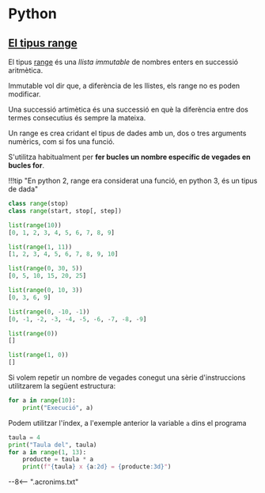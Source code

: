 # Python

## [El tipus range][range]

El tipus [range][] és una *llista immutable* de nombres enters en successió aritmètica.

Immutable vol dir que, a diferència de les llistes, els range no es poden modificar.

Una successió artimètica és una successió en què la diferència entre dos termes consecutius és sempre la mateixa.

Un range es crea cridant el tipus de dades amb un, dos o tres arguments numèrics, com si fos una funció.

S'utilitza habitualment per **fer bucles un nombre específic de vegades en bucles for**.

!!!tip "En python 2, range era considerat una funció, en python 3, és un tipus de dada"

```py
class range(stop)
class range(start, stop[, step])
```

```py title="Exemples d'ús de range"
list(range(10))
[0, 1, 2, 3, 4, 5, 6, 7, 8, 9]

list(range(1, 11))
[1, 2, 3, 4, 5, 6, 7, 8, 9, 10]

list(range(0, 30, 5))
[0, 5, 10, 15, 20, 25]

list(range(0, 10, 3))
[0, 3, 6, 9]

list(range(0, -10, -1))
[0, -1, -2, -3, -4, -5, -6, -7, -8, -9]

list(range(0))
[]

list(range(1, 0))
[]
```

Si volem repetir un nombre de vegades conegut una sèrie d'instruccions utilitzarem la següent estructura:

```py
for a in range(10):
    print("Execució", a)
```

Podem utilitzar l'índex, a l'exemple anterior la variable `a` dins el programa
```py
taula = 4
print("Taula del", taula)
for a in range(1, 13):
    producte = taula * a
    print(f"{taula} x {a:2d} = {producte:3d}")

```


[range]:                 https://docs.python.org/3/library/stdtypes.html#range                              "El tipus range"
[list]:                 https://docs.python.org/library/stdtypes.html#list                              "Llistes - list"


--8<-- ".acronims.txt"
